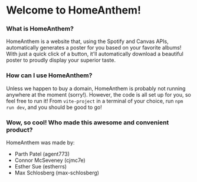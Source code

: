 # Welcome to HomeAnthem!

### What is HomeAnthem?

HomeAnthem is a website that, using the Spotify and Canvas APIs, automatically generates a poster for you based on your favorite albums! With just a quick click of a button, it'll automatically download a beautiful poster to proudly display your superior taste.

### How can I use HomeAnthem?

Unless we happen to buy a domain, HomeAnthem is probably not running anywhere at the moment (sorry!). However, the code is all set up for you, so feel free to run it! From `vite-project` in a terminal of your choice, run `npm run dev`, and you should be good to go!

### Wow, so cool! Who made this awesome and convenient product?

HomeAnthem was made by:
- Parth Patel (agent773)
- Connor McSeveney (cjmc7e)
- Esther Sue (estherrs)
- Max Schlosberg (max-schlosberg)
